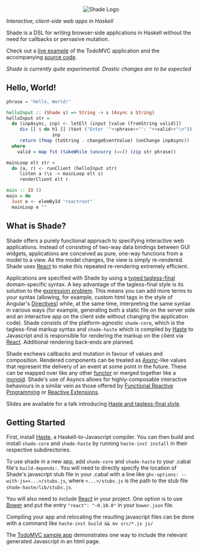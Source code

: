 <p align="center">
  <img src="http://takeoutweight.github.io/shade/images/shade-logo.png" alt="Shade Logo"/>
</p>

*Interactive, client-side web apps in Haskell*

Shade is a DSL for writing browser-side applications in Haskell without the need for callbacks or pervasive mutation.

Check out a [live example](https://takeoutweight.github.io/shade-todomvc/) of the TodoMVC application and the accompanying [source code](https://github.com/takeoutweight/shade-todomvc/blob/master/src/Main.hs).

*Shade is currently quite experimental. Drastic changes are to be expected*

## Hello, World!

```haskell
phrase = "Hello, World!"

helloInput :: (Shade s) => String -> s (Async s String)
helloInput str =
  do (inpAsync, inp) <- letElt (input [value (fromString valid)])
     div [] $ do h1 [] (text ("Enter '"++phrase++"': "++valid++"\n"))
                 inp
     return (fmap (toString . changeEventValue) (onChange inpAsync))
  where
    valid = map fst (takeWhile (uncurry (==)) (zip str phrase))

mainLoop elt str =
  do (a, r) <- runClient (helloInput str)
     listen a (\s -> mainLoop elt s)
     renderClient elt r

main :: IO ()
main = do
  Just e <- elemById "reactroot"
  mainLoop e ""
```

## What is Shade?

Shade offers a purely functional approach to specifying interactive web applications. Instead of consisting of two-way data bindings between GUI widgets, applications are conceived as pure, one-way functions from a model to a view. As the model changes, the view is simply re-rendered. Shade uses [React](https://facebook.github.io/react) to make this repeated re-rendering extremely efficient.

Applications are specified with Shade by using a [typed tagless-final](http://okmij.org/ftp/tagless-final/course/) domain-specific syntax. A key advantage of the tagless-final style is its solution to the [expression problem](http://en.wikipedia.org/wiki/Expression_problem). This means you can add more terms to your syntax (allowing, for example, custom html tags in the style of Angular's [Directives](https://docs.angularjs.org/guide/directive)) while, at the same time, interpreting the same syntax in various ways (for example, generating both a static file on the server side and an interactive app on the client side without changing the application code). Shade consists of the platform-agnostic `shade-core`, which is the tagless-final markup syntax and `shade-haste` which is compiled by [Haste](http://haste-lang.org/) to Javascript and is responsible for rendering the markup on the client via [React](https://facebook.github.io/react). Additional rendering back-ends are planned.

Shade eschews callbacks and mutation in favour of values and composition. Rendered components can be treated as  [Async](http://hackage.haskell.org/package/async/docs/Control-Concurrent-Async.html)-like values that represent the delivery of an event at some point in the future. These can be mapped over like any other [functor](http://learnyouahaskell.com/making-our-own-types-and-typeclasses#the-functor-typeclass) or merged together like a [monoid](http://learnyouahaskell.com/functors-applicative-functors-and-monoids#monoids). Shade's use of Asyncs allows for highly-composable interactive behaviours in a similar vein as those offered by [Functional Reactive Programming](http://www.haskell.org/haskellwiki/Functional_Reactive_Programming) or [Reactive Extensions](http://msdn.microsoft.com/en-us/data/gg577609).

Slides are available for a talk introducing [Haste and tagless-final style](http://www.slideshare.net/takeoutweight/haste-and-tagless-final-style).

## Getting Started

First, install [Haste](http://haste-lang.org/), a Haskell-to-Javascript compiler. You can then build and install `shade-core` and `shade-haste` by running `haste-inst install` in their respective subdirectories.

To use shade in a new app, add `shade-core` and `shade-haste` to your .cabal file's `build-depends:`. You will need to directly specify the location of Shade's javascript stub file in your .cabal with a line like `ghc-options: --with-js=<...>/stubs.js`, where `<...>/stubs.js` is the path to the stub file `shade-haste/lib/stubs.js`.

You will also need to include [React](https://facebook.github.io/react) in your project. One option is to use [Bower](http://bower.io/) and put the entry `"react": "~0.10.0"` in your `bower.json` file.

Compiling your app and relocating the resulting javascript files can be done with a command like `haste-inst build && mv src/*.js js/`

The [TodoMVC sample app](https://github.com/takeoutweight/shade-todomvc) demonstrates one way to include the relevant generated Javascript in an html page. 
